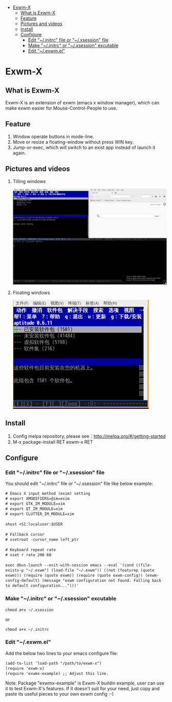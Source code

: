 - [Exwm-X](#org21daa1c)
  - [What is Exwm-X](#org8946bff)
  - [Feature](#orgedcf57e)
  - [Pictures and videos](#org6316ed1)
  - [Install](#org4ea4cf0)
  - [Configure](#org2829b56)
    - [Edit "~/.initrc" file or "~/.xsession" file](#org81cced2)
    - [Make "~/.initrc" or "~/.xsession" excutable](#org3ab6da1)
    - [Edit "~/.exwm.el"](#org67a7b04)


<a id="org21daa1c"></a>

# Exwm-X


<a id="org8946bff"></a>

## What is Exwm-X

Exwm-X is an extension of exwm (emacs x window manager), which can make exwm easier for Mouse-Control-People to use.


<a id="orgedcf57e"></a>

## Feature

1.  Window operate buttons in mode-line.
2.  Move or resize a floating-window without press WIN key.
3.  Jump-or-exec, which will switch to an exist app instead of launch it again.


<a id="org6316ed1"></a>

## Pictures and videos

1.  Tilling windows

    ![img](./snapshots/tilling-window.png)

2.  Floating windows

    ![img](./snapshots/floating-window.png)


<a id="org4ea4cf0"></a>

## Install

1.  Config melpa repository, please see：<http://melpa.org/#/getting-started>
2.  M-x package-install RET exwm-x RET


<a id="org2829b56"></a>

## Configure


<a id="org81cced2"></a>

### Edit "~/.initrc" file or "~/.xsession" file

You should edit "~/.initrc" file or "~/.xsession" file like below example:

    # Emacs X input method (exim) setting
    # export XMODIFIERS=@im=exim
    # export GTK_IM_MODULE=xim
    # export QT_IM_MODULE=xim
    # export CLUTTER_IM_MODULE=xim

    xhost +SI:localuser:$USER

    # Fallback cursor
    # xsetroot -cursor_name left_ptr

    # Keyboard repeat rate
    # xset r rate 200 60

    exec dbus-launch --exit-with-session emacs --eval '(cond ((file-exists-p "~/.exwm") (load-file "~/.exwm")) ((not (featurep (quote exwm))) (require (quote exwm)) (require (quote exwm-config)) (exwm-config-default) (message "exwm configuration not found. Falling back to default configuration...")))'


<a id="org3ab6da1"></a>

### Make "~/.initrc" or "~/.xsession" excutable

    chmod a+x ~/.xsession

or

    chmod a+x ~/.initrc


<a id="org67a7b04"></a>

### Edit "~/.exwm.el"

Add the below two lines to your emacs configure file:

    (add-to-list 'load-path "/path/to/exwm-x")
    (require 'exwm-x)
    (require 'exwmx-example) ;; Adjust this line.

Note: Package "exwmx-example" is Exwm-X buildin example, user can use it to test Exwm-X's features. If it doesn't suit for your need, just copy and paste its useful pieces to your own exwm config :-)